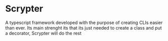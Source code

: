 # Scrypter
A typescript framework developed with the purpose of creating CLIs easier than ever. Its main strenght its that its just needed to create a class and put a decorator, Scrypter will do the rest
